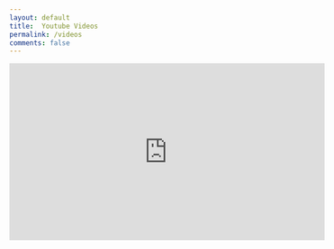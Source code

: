 ```yaml
---
layout: default
title:  Youtube Videos
permalink: /videos
comments: false
---
```


<iframe width="560" height="315" src="https://www.youtube.com/embed/TlDW1up98Uc" frameborder="0" allow="accelerometer; autoplay; clipboard-write; encrypted-media; gyroscope; picture-in-picture" allowfullscreen></iframe>